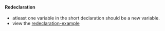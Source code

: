 #### Redeclaration

- atleast one variable in the short declaration should be a new variable.
- view the [redeclaration-example](https://github.com/akashdgo/udemy_learngo/blob/master/10-varibale-redeclaration/example/main.go)
